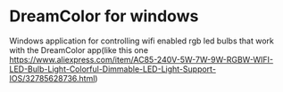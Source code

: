 # DreamColor for windows

Windows application for controlling wifi enabled rgb led bulbs that work with the DreamColor app(like this one https://www.aliexpress.com/item/AC85-240V-5W-7W-9W-RGBW-WIFI-LED-Bulb-Light-Colorful-Dimmable-LED-Light-Support-IOS/32785628736.html)

